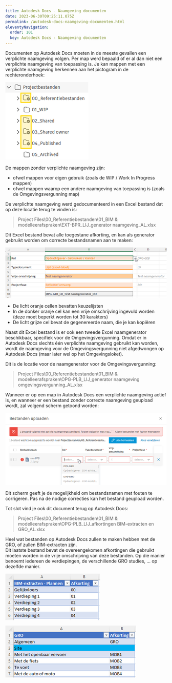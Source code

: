 ```yaml
---
title: Autodesk Docs - Naamgeving documenten
date: 2023-06-30T09:25:11.075Z
permalink: /autodesk-docs-naamgeving-documenten.html
eleventyNavigation:
  order: 101
  key: Autodesk Docs - Naamgeving documenten
---
```

Documenten op Autodesk Docs moeten in de meeste gevallen een verplichte naamgeving volgen.  Per map werd bepaald of er al dan niet een verplichte naamgeving van toepassing is.  Je kan mappen met een verplichte naamgeving herkennen aan het pictogram in de rechteronderhoek:

![](/content/images/pictogram-verplichte-naamgeving.png)

De mappen zonder verplichte naamgeving zijn:

* ofwel mappen voor eigen gebruik (zoals de WIP / Work In Progress mappen)
* ofwel mappen waarop een andere naamgeving van toepassing is (zoals de Omgevingsvergunning map)

De verplichte naamgeving werd gedocumenteerd in een Excel bestand dat op deze locatie terug te vinden is:

> Project Files\00_Referentiebestanden\01_BIM & modelleerafspraken\EXT-BPR_LIJ_generator naamgeving_AL.xlsx

Dit Excel bestand bevat alle toegestane afkorting, en kan als generator gebruikt worden om correcte bestandsnamen aan te maken:

![](/content/images/naamgeving-excel.png)

* De licht oranje cellen bevatten keuzelijsten
* In de donker oranje cel kan een vrije omschrijving ingevuld worden (deze moet beperkt worden tot 30 karakters)
* De licht grijze cel bevat de gegenereerde naam, die je kan kopiëren

Naast dit Excel bestand is er ook een tweede Excel naamgenerator beschikbaar, specifiek voor de Omgevingsvergunning.  Omdat er in Autodesk Docs slechts één verplichte naamgeving gebruikt kan worden, wordt de naamgeving voor de Omgevingsvergunning niet afgedwongen op Autodesk Docs (maar later wel op het Omgevingsloket).

Dit is de locatie voor de naamgenerator voor de Omgevingsvergunning:

> Project Files\00_Referentiebestanden\01_BIM & modelleerafspraken\OPG-PLB_LIJ_generator naamgeving omgevingsvergunning_AL.xlsx

Wanneer er op een map in Autodesk Docs een verplichte naamgeving actief is, en wanneer er een bestand zonder correcte naamgeving geupload wordt, zal volgend scherm getoond worden:

![](/content/images/naamgeving-fouten.png)

Dit scherm geeft je de mogelijkheid om bestandsnamen met fouten te corrigeren.  Pas na de nodige correcties kan het bestand geupload worden.

Tot slot vind je ook dit document terug op Autodesk Docs:

> Project Files\00_Referentiebestanden\01_BIM & modelleerafspraken\OPG-PLB_LIJ_afkortingen BIM-extracten en GRO_AL.xlsx

Heel wat bestanden op Autodesk Docs zullen te maken hebben met de GRO, of zullen BIM-extracten zijn.\
Dit laatste bestand bevat de overeengekomen afkortingen die gebruikt moeten worden in de vrije omschrijving van deze bestanden.  Op die manier benoemt iedereen de verdiepingen, de verschillende GRO studies, ... op dezelfde manier.

![](/content/images/afkortingen-bim-extracten.png)

![](/content/images/afkortingen-gro.png)